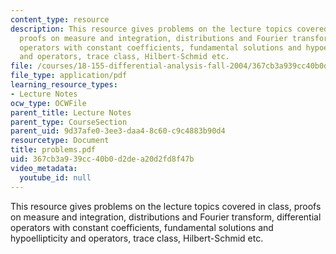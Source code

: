 ```yaml
---
content_type: resource
description: This resource gives problems on the lecture topics covered in class,
  proofs on measure and integration, distributions and Fourier transform, differential
  operators with constant coefficients, fundamental solutions and hypoellipticity
  and operators, trace class, Hilbert-Schmid etc.
file: /courses/18-155-differential-analysis-fall-2004/367cb3a939cc40b0d2dea20d2fd8f47b_problems.pdf
file_type: application/pdf
learning_resource_types:
- Lecture Notes
ocw_type: OCWFile
parent_title: Lecture Notes
parent_type: CourseSection
parent_uid: 9d37afe0-3ee3-daa4-8c60-c9c4883b90d4
resourcetype: Document
title: problems.pdf
uid: 367cb3a9-39cc-40b0-d2de-a20d2fd8f47b
video_metadata:
  youtube_id: null
---
```

This resource gives problems on the lecture topics covered in class, proofs on measure and integration, distributions and Fourier transform, differential operators with constant coefficients, fundamental solutions and hypoellipticity and operators, trace class, Hilbert-Schmid etc.

